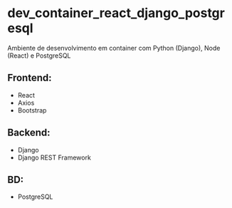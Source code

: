 # dev_container_react_django_postgresql
Ambiente de desenvolvimento em container com Python (Django), Node (React) e PostgreSQL

Frontend:
- 
- React
- Axios
- Bootstrap

Backend:
- 
- Django
- Django REST Framework

BD: 
- 
- PostgreSQL


